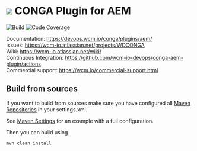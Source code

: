 <img src="https://wcm.io/images/favicon-16@2x.png"/> CONGA Plugin for AEM
======
[![Build](https://github.com/wcm-io-devops/conga-aem-plugin/workflows/Build/badge.svg?branch=develop)](https://github.com/wcm-io-devops/conga-aem-plugin/actions?query=workflow%3ABuild+branch%3Adevelop)
[![Code Coverage](https://codecov.io/gh/wcm-io-devops/conga-aem-plugin/branch/develop/graph/badge.svg)](https://codecov.io/gh/wcm-io-devops/conga-aem-plugin)

Documentation: https://devops.wcm.io/conga/plugins/aem/<br/>
Issues: https://wcm-io.atlassian.net/projects/WDCONGA<br/>
Wiki: https://wcm-io.atlassian.net/wiki/<br/>
Continuous Integration: https://github.com/wcm-io-devops/conga-aem-plugin/actions<br/>
Commercial support: https://wcm.io/commercial-support.html


## Build from sources

If you want to build from sources make sure you have configured all [Maven Repositories](https://devops.wcm.io/maven.html) in your settings.xml.

See [Maven Settings](https://github.com/wcm-io-devops/conga-aem-plugin/blob/develop/.maven-settings.xml) for an example with a full configuration.

Then you can build using

```
mvn clean install
```
